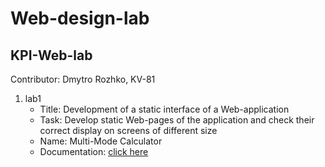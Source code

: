 # Web-design-lab
## KPI-Web-lab
Contributor: Dmytro Rozhko, KV-81
1. lab1 
   - Title: Development of a static interface of a Web-application
   - Task: Develop static Web-pages of the application and check their 
	   correct display on screens of different size
   - Name: Multi-Mode Calculator
   - Documentation: [click here](https://docs.google.com/document/d/1MLKzcV3HJU0tP7bReMBPFKufPEqN682x66Z918x6JqU/edit?usp=sharing)